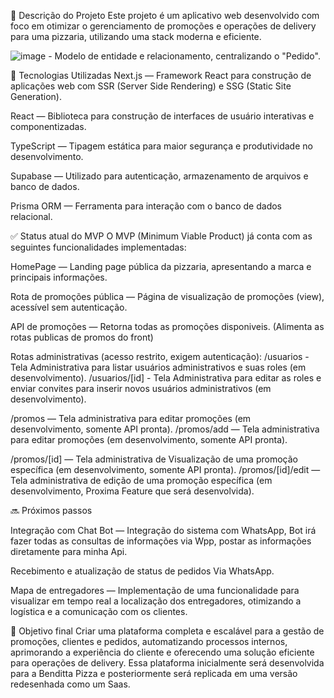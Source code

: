 📝 Descrição do Projeto
Este projeto é um aplicativo web desenvolvido com foco em otimizar o gerenciamento de promoções e operações de delivery para uma pizzaria, utilizando uma stack moderna e eficiente. 

![image](https://github.com/user-attachments/assets/c09440ee-b9a9-4200-a708-082dd12e3f96) - Modelo de entidade e relacionamento, centralizando o "Pedido".

🚀 Tecnologias Utilizadas
Next.js — Framework React para construção de aplicações web com SSR (Server Side Rendering) e SSG (Static Site Generation).

React — Biblioteca para construção de interfaces de usuário interativas e componentizadas.

TypeScript — Tipagem estática para maior segurança e produtividade no desenvolvimento.

Supabase — Utilizado para autenticação, armazenamento de arquivos e banco de dados.

Prisma ORM — Ferramenta para interação com o banco de dados relacional.

✅ Status atual do MVP
O MVP (Minimum Viable Product) já conta com as seguintes funcionalidades implementadas:

HomePage — Landing page pública da pizzaria, apresentando a marca e principais informações.

Rota de promoções pública — Página de visualização de promoções (view), acessível sem autenticação.

API de promoções — Retorna todas as promoções disponiveis. (Alimenta as rotas publicas de promos do front)

Rotas administrativas (acesso restrito, exigem autenticação):
/usuarios - Tela Administrativa para listar usuários administrativos e suas roles (em desenvolvimento).
/usuarios/[id] - Tela Administrativa para editar as roles e enviar convites para inserir novos usuários administrativos (em desenvolvimento).

/promos — Tela administrativa para editar promoções (em desenvolvimento, somente API pronta).
/promos/add — Tela administrativa para editar promoções (em desenvolvimento, somente API pronta).

/promos/[id] — Tela administrativa de Visualização de uma promoção específica (em desenvolvimento, somente API pronta).
/promos/[id]/edit — Tela administrativa de edição de uma promoção específica (em desenvolvimento, Proxima Feature que será desenvolvida).

🔜 Próximos passos

Integração com Chat Bot — Integração do sistema com WhatsApp, Bot irá fazer todas as consultas de informações via Wpp, postar as informações diretamente para minha Api.

Recebimento e atualização de status de pedidos Via WhatsApp.

Mapa de entregadores — Implementação de uma funcionalidade para visualizar em tempo real a localização dos entregadores, otimizando a logística e a comunicação com os clientes. 

🎯 Objetivo final
Criar uma plataforma completa e escalável para a gestão de promoções, clientes e pedidos, automatizando processos internos, aprimorando a experiência do cliente e oferecendo uma solução eficiente para operações de delivery. Essa plataforma inicialmente será desenvolvida para a Benditta Pizza e posteriormente será replicada em uma versão redesenhada como um Saas.
